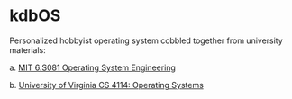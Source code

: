# kdbOS
Personalized hobbyist operating system cobbled together from university materials:

a. [MIT 6.S081 Operating System Engineering](https://pdos.csail.mit.edu/6.828/2019/xv6.html)

b. [University of Virginia CS 4114: Operating Systems](https://www.rust-class.org/)
